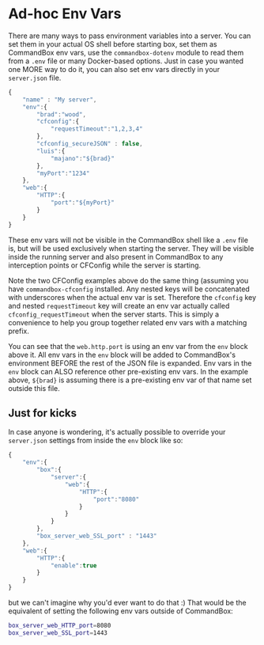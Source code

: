 # Ad-hoc Env Vars

There are many ways to pass environment variables into a server.  You can set them in your actual OS shell before starting box, set them as CommandBox env vars, use the `commandbox-dotenv` module to read them from a `.env` file or many Docker-based options.  Just in case you wanted one MORE way to do it, you can also set env vars directly in your `server.json` file.  

```javascript
{
    "name" : "My server",
    "env":{
        "brad":"wood",
        "cfconfig":{
            "requestTimeout":"1,2,3,4"
        },
        "cfconfig_secureJSON" : false,
        "luis":{
            "majano":"${brad}"
        },
        "myPort":"1234"
    },
    "web":{
        "HTTP":{
            "port":"${myPort}"
        }
    }
}
```

These env vars will not be visible in the CommandBox shell like a `.env` file is, but will be used exclusively when starting the server.  They will be visible inside the running server and also present in CommandBox to any interception points or CFConfig while the server is starting.

Note the two CFConfig examples above do the same thing \(assuming you have `commandbox-cfconfig` installed.  Any nested keys will be concatenated with underscores when the actual env var is set.  Therefore the `cfconfig` key and nested `requestTimeout` key will create an env var actually called `cfconfig_requestTimeout` when the server starts.  This is simply a convenience to help you group together related env vars with a matching prefix.

You can see that the `web.http.port` is using an env var from the `env` block above it.  All env vars in the `env` block will be added to CommandBox's environment BEFORE the rest of the JSON file is expanded.  Env vars in the `env` block can ALSO reference other pre-existing env vars.  In the example above, `${brad}` is assuming there is a pre-existing env var of that name set outside this file.

## Just for kicks

In case anyone is wondering, it's actually possible to override your `server.json` settings from inside the `env` block like so:

```javascript
{
    "env":{
        "box":{
            "server":{
                "web":{
                    "HTTP":{
                        "port":"8080"
                    }
                }
            }
        },
        "box_server_web_SSL_port" : "1443"
    },
    "web":{
        "HTTP":{
            "enable":true
        }
    }
}
```

but we can't imagine why you'd ever want to do that :\) That would be the equivalent of setting the following env vars outside of CommandBox:

```bash
box_server_web_HTTP_port=8080
box_server_web_SSL_port=1443
```



